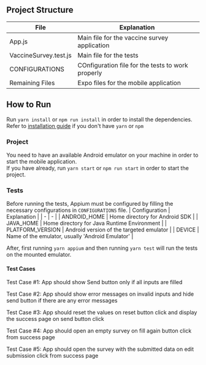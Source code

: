 ## Project Structure
| File | Explanation |
|-|-|
| App.js | Main file for the vaccine survey application |
| VaccineSurvey.test.js | Main file for the tests |
| CONFIGURATIONS | COnfiguration file for the tests to work properly |
| Remaining Files | Expo files for the mobile application |


## How to Run
Run `yarn install` or `npm run install` in order to install the dependencies.  
Refer to [installation guide](https://docs.npmjs.com/downloading-and-installing-node-js-and-npm) if you don't have `yarn` or `npm`

### Project
You need to have an available Android emulator on your machine in order to start the mobile application.  
If you have already, run `yarn start` or `npm run start` in order to start the project.

### Tests
Before running the tests, Appium must be configured by filling the necessary configurations in `CONFIGURATIONS` file.
| Configuration | Explanation |
| - | - |
| ANDROID_HOME | Home directory for Android SDK |
| JAVA_HOME | Home directory for Java Runtime Environment |
| PLATFORM_VERSION | Android version of the targeted emulator |
| DEVICE | Name of the emulator, usually 'Android Emulator' |

After, first running `yarn appium` and then running `yarn test` will run the tests on the mounted emulator.  


#### Test Cases

Test Case #1: App should show Send button only if all inputs are filled

Test Case #2: App should show error messages on invalid inputs and hide send button if there are any error messages

Test Case #3: App should reset the values on reset button click and display the success page on send button click

Test Case #4: App should open an empty survey on fill again button click from success page

Test Case #5: App should open the survey with the submitted data on edit submission click from success page


